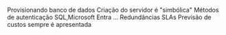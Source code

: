 Provisionando banco de dados
	Criação do servidor é "simbólica"
	Métodos de autenticação
		SQL,Microsoft Entra ...
	Redundâncias
		SLAs
	Previsão de custos sempre é apresentada
	
